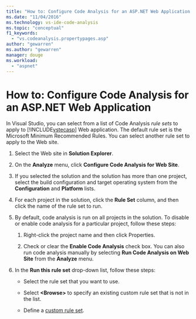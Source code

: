```yaml
---
title: "How to: Configure Code Analysis for an ASP.NET Web Application in Visual Studio | Microsoft Docs"
ms.date: "11/04/2016"
ms.technology: vs-ide-code-analysis
ms.topic: "conceptual"
f1_keywords:
  - "vs.codeanalysis.propertypages.asp"
author: "gewarren"
ms.author: "gewarren"
manager: douge
ms.workload:
  - "aspnet"
---
```

# How to: Configure Code Analysis for an ASP.NET Web Application

In Visual Studio, you can select from a list of Code Analysis *rule sets* to apply to [!INCLUDE[vstecasp](../code-quality/includes/vstecasp_md.md)] Web application. The default rule set is the Microsoft Minimum Recommended Rules. You can select another rule set to apply to the Web site.

1. Select the Web site in **Solution Explorer**.

2. On the **Analyze** menu, click **Configure Code Analysis for Web Site**.

3. If you selected the solution and the solution has more than one project, select the build configuration and target operating system from the **Configuration** and **Platform** lists.

4. For each project in the solution, click the **Rule Set** column, and then click the name of the rule set to run.

5. By default, code analysis is run on all projects in the solution. To disable or enable code analysis for a particular project, follow these steps:

    1. Right-click the project name and then click Properties.

    2. Check or clear the **Enable Code Analysis** check box. You can also run code analysis manually by selecting **Run Code Analysis on Web Site** from the **Analyze** menu.

6. In the **Run this rule set** drop-down list, follow these steps:

    - Select the rule set that you want to use.

    - Select **\<Browse>** to specify an existing custom rule set that is not in the list.

    - Define a [custom rule set](../code-quality/how-to-create-a-custom-rule-set.md).